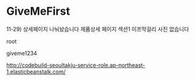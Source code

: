 # GiveMeFirst

11-29) 상세페이지 나눠놨습니다
제품상세 페이지 섹션1 이프막걸리 사진 없습니다

<!-- 아이디 -->

root

<!-- 비밀번호 -->

giveme1234

<!-- 도메인 -->

http://codebuild-seoultakju-service-role.ap-northeast-1.elasticbeanstalk.com/
